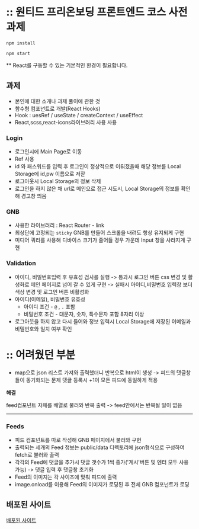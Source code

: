 # :: 원티드 프리온보딩 프론트엔드 코스 사전과제

```
npm install

npm start
```

\*\* React를 구동할 수 있는 기본적인 환경이 필요합니다.

## 과제
- 본인에 대한 소개나 과제 풀이에 관한 것
- 함수형 컴포넌트로 개발(React Hooks)
- Hook : uesRef / useState / createContext / useEffect
- React,scss,react-icons라이브러리 사용 사용

### Login
- 로그인시에 Main Page로 이동
- Ref 사용
- id 와 패스워드를 입력 후 로그인이 정상적으로 이뤄졌을때 해당 정보를 Local Storage에 id,pw 이름으로 저잗
- 로그아웃시 Local Storage의 정보 삭제
- 로그인을 하지 않은 채 url로 메인으로 접근 시도시, Local Storage의 정보를 확인해 경고창 띄움

### GNB
- 사용한 라이브러리 : React Router - link
- 최상단에 고정되는 `sticky` GNB를 만들어 스크롤을 내려도 항상 유지되게 구현
- 미디어 쿼리를 사용해 디바이스 크기가 줄어들 경우 가운데 Input 창을 사라지게 구현

### Validation
- 아이디, 비밀번호입력 후 유효성 검사를 실행 
-> 통과시 로그인 버튼 css 변경 및 활성화로 메인 페이지로 넘어 갈 수 있게 구현
-> 실패시 아이디,비밀번호 입력창 보더 색상 변경 및 로그인 버튼 비활성화
- 아이디(이메일), 비밀번호 유효성
  - 아이디 조건 - `@` , `.` 포함
  - 비밀번호 조건 - 대문자, 숫자, 특수문자 포함 8자리 이상
- 로그아웃을 하지 않고 다시 들어와 정보 입력시 Local Storage에 저장된 이메일과 비밀번호와 일치 여부 확인

# :: 어려웠던 부분
- map으로 json 리스트 가져와 출력했더니 반복으로 html이 생성 ->
   피드의 댓글창들이 동기화되는 문제
   댓글 등록시 +1이 모든 피드에 동일하게 적용
   
**해결**

feed컴포넌트 자체를 배열로 불러와 반복 출력 -> feed안에서는 반복될 일이 없음

---

### Feeds

- 피드 컴포넌트를 따로 작성해 GNB 페이지에서 불러와 구현
- 출력되는 세개의 Feed 정보는 public/data 디렉토리에 json형식으로 구성하여 fetch로 불러와 출력
- 각각의 Feed에 댓글을 추가시 댓글 갯수가 1씩 증가('게시'버튼 및 엔터 모두 사용 가능) -> 댓글 입력 후 댓글창 초기화
- Feed의 이미지는 각 사이즈에 맞춰 피드에 출력
- image.onload를 이용해 Feed의 이미지가 로딩된 후 전체 GNB 컴포넌트가 로딩

## 배포된 사이트

[배포된 사이트](https://bclef25.notion.site/1ed6d5b2192b45eeb4104a67f6a77250)
